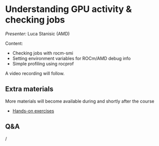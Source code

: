 # Understanding GPU activity & checking jobs

*Presenter:* Luca Stanisic (AMD)

Content:

-   Checking jobs with rocm-smi
-   Setting environment variables for ROCm/AMD debug info
-   Simple profiling using rocprof


A video recording will follow.

<!--
<video src="https://462000265.lumidata.eu/ai-20250204/recordings/04_CheckingGPU.mp4" controls="controls"></video>
-->


## Extra materials

More materials will become available during and shortly after the course

<!--
-   [Presentation slides](https://462000265.lumidata.eu/ai-20250204/files/LUMI-ai-20250204-04-Understanding_GPU_activity.pdf)
-->

-   [Hands-on exercises](E04_CheckingGPU.md)


## Q&A

/
